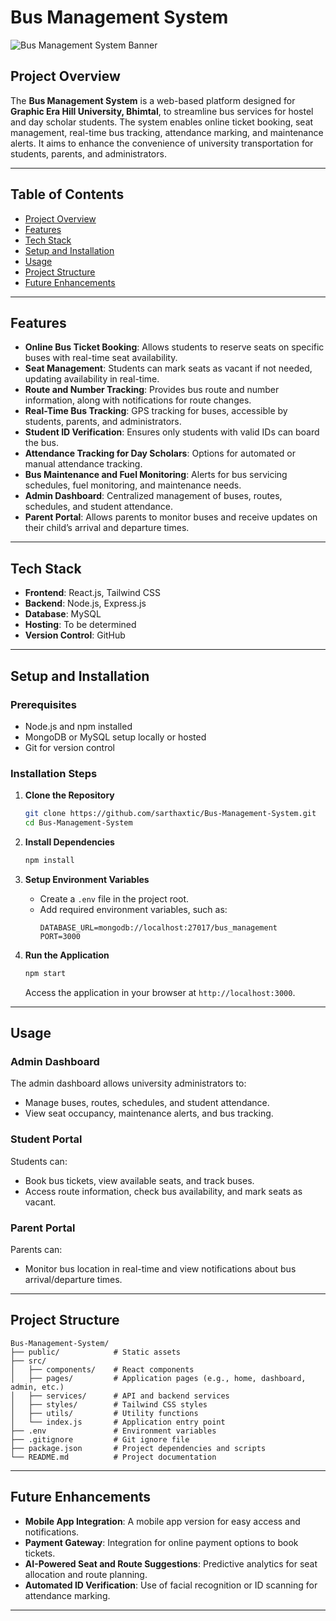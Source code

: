 # **Bus Management System**

![Bus Management System Banner](https://tinyurl.com/24m3c2fp)

## **Project Overview**

The **Bus Management System** is a web-based platform designed for **Graphic Era Hill University, Bhimtal**, to streamline bus services for hostel and day scholar students. The system enables online ticket booking, seat management, real-time bus tracking, attendance marking, and maintenance alerts. It aims to enhance the convenience of university transportation for students, parents, and administrators.

---

## **Table of Contents**
- [Project Overview](#project-overview)
- [Features](#features)
- [Tech Stack](#tech-stack)
- [Setup and Installation](#setup-and-installation)
- [Usage](#usage)
- [Project Structure](#project-structure)
- [Future Enhancements](#future-enhancements)

---

## **Features**

- **Online Bus Ticket Booking**: Allows students to reserve seats on specific buses with real-time seat availability.
- **Seat Management**: Students can mark seats as vacant if not needed, updating availability in real-time.
- **Route and Number Tracking**: Provides bus route and number information, along with notifications for route changes.
- **Real-Time Bus Tracking**: GPS tracking for buses, accessible by students, parents, and administrators.
- **Student ID Verification**: Ensures only students with valid IDs can board the bus.
- **Attendance Tracking for Day Scholars**: Options for automated or manual attendance tracking.
- **Bus Maintenance and Fuel Monitoring**: Alerts for bus servicing schedules, fuel monitoring, and maintenance needs.
- **Admin Dashboard**: Centralized management of buses, routes, schedules, and student attendance.
- **Parent Portal**: Allows parents to monitor buses and receive updates on their child’s arrival and departure times.

---

## **Tech Stack**

- **Frontend**: React.js, Tailwind CSS
- **Backend**: Node.js, Express.js
- **Database**: MySQL
- **Hosting**: To be determined
- **Version Control**: GitHub

---

## **Setup and Installation**

### **Prerequisites**
- Node.js and npm installed
- MongoDB or MySQL setup locally or hosted
- Git for version control

### **Installation Steps**

1. **Clone the Repository**
   ```bash
   git clone https://github.com/sarthaxtic/Bus-Management-System.git
   cd Bus-Management-System
   ```

2. **Install Dependencies**
   ```bash
   npm install
   ```

3. **Setup Environment Variables**
   - Create a `.env` file in the project root.
   - Add required environment variables, such as:
     ```
     DATABASE_URL=mongodb://localhost:27017/bus_management
     PORT=3000
     ```

4. **Run the Application**
   ```bash
   npm start
   ```

   Access the application in your browser at `http://localhost:3000`.

---

## **Usage**

### **Admin Dashboard**
The admin dashboard allows university administrators to:
- Manage buses, routes, schedules, and student attendance.
- View seat occupancy, maintenance alerts, and bus tracking.

### **Student Portal**
Students can:
- Book bus tickets, view available seats, and track buses.
- Access route information, check bus availability, and mark seats as vacant.

### **Parent Portal**
Parents can:
- Monitor bus location in real-time and view notifications about bus arrival/departure times.

---

## **Project Structure**

```plaintext
Bus-Management-System/
├── public/            # Static assets
├── src/
│   ├── components/    # React components
│   ├── pages/         # Application pages (e.g., home, dashboard, admin, etc.)
│   ├── services/      # API and backend services
│   ├── styles/        # Tailwind CSS styles
│   ├── utils/         # Utility functions
│   └── index.js       # Application entry point
├── .env               # Environment variables
├── .gitignore         # Git ignore file
├── package.json       # Project dependencies and scripts
└── README.md          # Project documentation
```

---

## **Future Enhancements**

- **Mobile App Integration**: A mobile app version for easy access and notifications.
- **Payment Gateway**: Integration for online payment options to book tickets.
- **AI-Powered Seat and Route Suggestions**: Predictive analytics for seat allocation and route planning.
- **Automated ID Verification**: Use of facial recognition or ID scanning for attendance marking.

---
